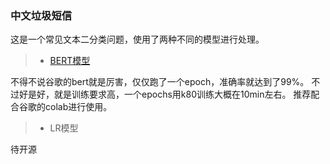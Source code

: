 ### 中文垃圾短信

这是一个常见文本二分类问题，使用了两种不同的模型进行处理。
> * [BERT模型](spam_massage_with_bert.ipynb)

不得不说谷歌的bert就是厉害，仅仅跑了一个epoch，准确率就达到了99%。
不过好是好，就是训练要求高，一个epochs用k80训练大概在10min左右。
推荐配合谷歌的colab进行使用。

> * LR模型

待开源